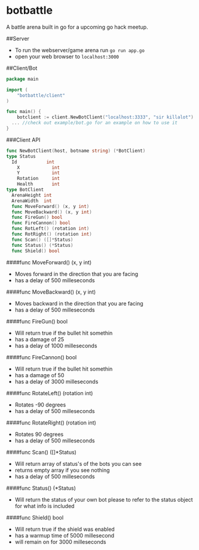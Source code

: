botbattle
=========

A battle arena built in go for a upcoming go hack meetup.

##Server

- To run the webserver/game arena run `go run app.go`
- open your web browser to `localhost:3000`


##Client/Bot

```go
package main

import (
	"botbattle/client"
)

func main() {
	botclient := client.NewBotClient("localhost:3333", "sir killalot")
  ... //check out example/bot.go for an example on how to use it
}
```

###Client API
```go
func NewBotClient(host, botname string) (*BotClient)
type Status
  Id           int
	X            int
	Y            int
	Rotation     int
	Health       int
type BotClient
  ArenaHeight int
  ArenaWidth  int
  func MoveForward() (x, y int)
  func MoveBackward() (x, y int)
  func FireGun() bool
  func FireCannon() bool
  func RotLeft() (rotation int)
  func RotRight() (rotation int)
  func Scan() ([]*Status)
  func Status() (*Status)
  func Shield() bool
```

####func MoveForward() (x, y int)

- Moves forward in the direction that you are facing
- has a delay of 500 milleseconds


####func MoveBackward() (x, y int)

- Moves backward in the direction that you are facing
- has a delay of 500 milleseconds

####func FireGun() bool

- Will return true if the bullet hit somethin
- has a damage of 25
- has a delay of 1000 milleseconds

####func FireCannon() bool

- Will return true if the bullet hit somethin
- has a damage of 50
- has a delay of 3000 milleseconds

####func RotateLeft() (rotation int)

- Rotates -90 degrees
- has a delay of 500 milleseconds

####func RotateRight() (rotation int)

- Rotates 90 degrees
- has a delay of 500 milleseconds

####func Scan() ([]*Status)

- Will return array of status's of the bots you can see
- returns empty array if you see nothing
- has a delay of 500 milleseconds

####func Status() (*Status)

- Will return the status of your own bot please to refer to the status object for what info is included

####func Shield() bool

- Will return true if the shield was enabled
- has a warmup time of 5000 millesecond
- will remain on for 3000 milleseconds

